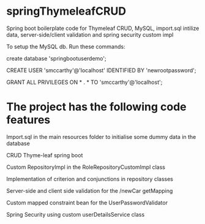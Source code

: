 # springThymeleafCRUD
Spring boot boilerplate code for Thymeleaf CRUD, MySQL, import.sql intilize data, server-side/client validation and spring security custom impl

To setup the MySQL db.
Run these commands:

create database 'springbootuserdemo';

CREATE USER 'smccarthy'@'localhost' IDENTIFIED BY 'newrootpassword';

GRANT ALL PRIVILEGES ON * . * TO 'smccarthy'@'localhost';

# The project has the following code features

Import.sql in the main resources folder to initialise some dummy data in the database

CRUD Thyme-leaf spring boot 

Custom RepositoryImpl in the RoleRepositoryCustomImpl class

Implementation of criterion and conjunctions in repository classes 

Server-side and client side validation for the /newCar getMapping

Custom mapped constraint bean for the UserPasswordValidator 

Spring Security using custom userDetailsService class

